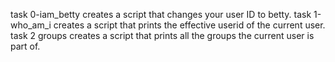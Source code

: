 task 0-iam_betty creates a script that changes your user ID to betty.
task 1-who_am_i creates a script that prints the effective userid of the current user.
task 2 groups creates a script that prints all the groups the current user is part of.
